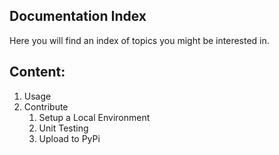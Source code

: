 Documentation Index
------------

Here you will find an index of topics you might be interested in.

## Content:
1. Usage
2. Contribute     
    1. Setup a Local Environment    
    2. Unit Testing
    3. Upload to PyPi


    